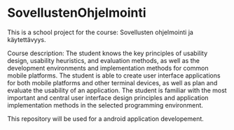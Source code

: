 # SovellustenOhjelmointi


This is a school project for the course: Sovellusten ohjelmointi ja käytettävyys.


Course description:
The student knows the key principles of usability design, usability heuristics, and evaluation methods, as well as the development environments and implementation methods for common mobile platforms.
The student is able to create user interface applications for both mobile platforms and other terminal devices, as well as plan and evaluate the usability of an application.
The student is familiar with the most important and central user interface design principles and application implementation methods in the selected programming environment.

This repository will be used for a android application developement.
